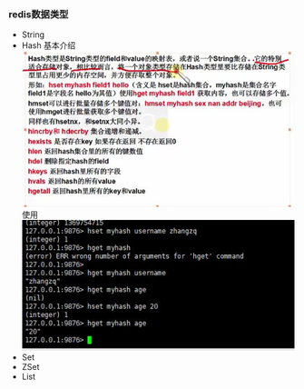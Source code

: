 ### redis数据类型
* String
* Hash
     基本介绍
     ![基本介绍](../images/redis-hash.jpg)
     使用
     ![使用](../images/redis-hash-use.jpg)
* Set
* ZSet
* List